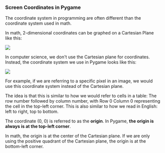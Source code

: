 ### Screen Coordinates in Pygame

The coordinate system in programming are often different than the coordinate system used in math. 

In math, 2-dimensional coordinates can be graphed on a Cartesian Plane like this:

![](../../Images/Cartesian_Plane.jpg)

In computer science, we don't use the Cartesian plane for coordinates. Instead, the coordinate system we use in Pygame looks like this:

![](../../Images/Coordinate_Plane.jpg)

For example, if we are referring to a specific pixel in an image, we would use this coordinate system instead of the Cartesian plane. 

The idea is that this is similar to how we would refer to cells in a table: The row number followed by column number, with Row 0 Column 0 representing the cell in the top-left corner. This is also similar to how we read in English: left to right, top to bottom.

The coordinate (0, 0) is referred to as the **origin**. In Pygame, **the origin is always is at the top-left corner**. 

In math, the origin is at the center of the Cartesian plane. If we are only using the positive quadrant of the Cartesian plane, the origin is at the bottom-left corner.
